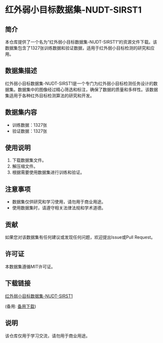 # 红外弱小目标数据集-NUDT-SIRST1

## 简介
本仓库提供了一个名为“红外弱小目标数据集-NUDT-SIRST1”的资源文件下载。该数据集包含了1327张训练数据和验证数据，适用于红外弱小目标检测的研究和应用。

## 数据集描述
红外弱小目标数据集-NUDT-SIRST1是一个专门为红外弱小目标检测任务设计的数据集。数据集中的图像经过精心筛选和标注，确保了数据的质量和多样性。该数据集适用于各种红外目标检测算法的研究和开发。

## 数据集内容
- 训练数据：1327张
- 验证数据：1327张

## 使用说明
1. 下载数据集文件。
2. 解压缩文件。
3. 根据需要使用数据集进行训练和验证。

## 注意事项
- 数据集仅供研究和学习使用，请勿用于商业用途。
- 使用数据集时，请遵守相关法律法规和学术道德。

## 贡献
如果您对该数据集有任何建议或发现任何问题，欢迎提出Issue或Pull Request。

## 许可证
本数据集遵循MIT许可证。

## 下载链接
[红外弱小目标数据集-NUDT-SIRST1](https://pan.quark.cn/s/dc73d047c83f) 

(备用: [备用下载](https://pan.baidu.com/s/1K-nc42TEJstLNcx5SFuZHw?pwd=1234))

## 说明

该仓库仅用于学习交流，请勿用于商业用途。
